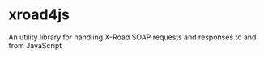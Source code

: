 # xroad4js
An utility library for handling X-Road SOAP requests and responses to and from JavaScript
